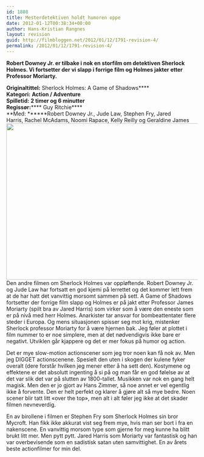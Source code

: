 ```yaml
---
id: 1808
title: Mesterdetektiven holdt humoren oppe
date: 2012-01-12T00:38:34+00:00
author: Hans-Kristian Rangnes
layout: revision
guid: http://filmbloggen.net/2012/01/12/1791-revision-4/
permalink: /2012/01/12/1791-revision-4/
---
```

**Robert Downey Jr. er tilbake i nok en storfilm om detektiven Sherlock Holmes. Vi fortsetter der vi slapp i forrige film og Holmes jakter etter Professor Moriarty.** <!--more-->

  
**Originaltittel:** Sherlock Holmes: A Game of Shadows****  
**Kategori:** ****Action / Adventure****  
**Spilletid:** ****2 timer og 6 minutter****  
**Regissør:****** Guy Ritchie****  
**Med: ******Robert Downey Jr., Jude Law, Stephen Fry, Jared Harris, Rachel McAdams, Noomi Rapace, Kelly Reilly og Geraldine James  
<a href="http://filmbloggen.net/?attachment_id=1792" rel="attachment wp-att-1792"><img class="alignnone size-large wp-image-1792" src="http://filmbloggen.net/wp-content/uploads//2012/01/afqlyiu6-620x412.jpg" alt="" width="620" height="412" /></a>  
Den andre filmen om Sherlock Holmes var oppløftende. Robert Downey Jr. og Jude Law har fortsatt en god kjemi på lerrettet og det kommer lett frem at de har hatt det vanvittig morsomt sammen på sett. A Game of Shadows fortsetter der forrige film slapp og Holmes er på jakt etter Professor James Moriarty (spilt bra av Jared Harris) som virker som å være den eneste som er på nivå med herr Holmes. Anarkister tar ansvar for bombeattentater flere steder i Europa. Og mens situasjonen spisser seg mot krig, mistenker Sherlock professor Moriarty for å være hjernen bak. Jeg føler at plottet i film nummer to er noe simplere, men at det nødvendigvis ikke bare er negativt. Utviklen går kjappere og det er mer fokus på humor og action.

Det er mye slow-motion actionscener som jeg tror noen kan få nok av. Men jeg DIGGET actionscenene. Spesielt den uten i skogen der kulene fyker overalt (dere forstår hvilken jeg mener etter å ha sett den). Kostymene og effektene er det absolutt ingenting å si på og man får en god følelse av at det var slik det var på slutten av 1800-tallet. Musikken var nok en gang helt magisk. Men den er jo gjort av Hans Zimmer, så noe annet er vel egentlig ikke å forvente. Den er helt perfekt og klarer å gjøre alt så mye bedre. Noen scener blir tatt litt &laquo;over the top&raquo;, men alt i alt føler jeg ikke at det skader filmen nevneverdig.

En av birollene i filmen er Stephen Fry som Sherlock Holmes sin bror Mycroft. Han fikk ikke akkurat vist seg frem mye, hvis man ser bort i fra en nakenscene. En vanvittig morsom type som gjerne for meg kunne ha blitt brukt litt mer. Men pytt pytt. Jared Harris som Moriarty var fantastisk og han var overbevisende som en sadistisk satan uten samvittighet. En av årets beste actionfilmer for min del.